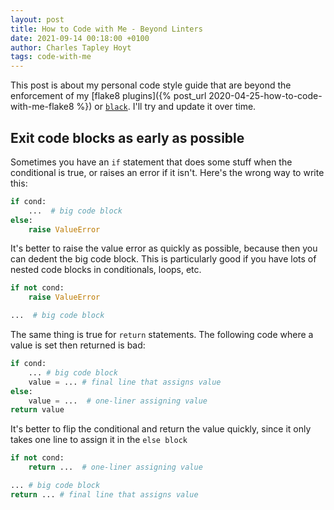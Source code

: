 ```yaml
---
layout: post
title: How to Code with Me - Beyond Linters
date: 2021-09-14 00:18:00 +0100
author: Charles Tapley Hoyt
tags: code-with-me
---
```


This post is about my personal code style guide that are beyond the enforcement
of my [flake8 plugins]({% post_url 2020-04-25-how-to-code-with-me-flake8 %}) or
[`black`](https://github.com/psf/black). I'll try and update it over time.

## Exit code blocks as early as possible

Sometimes you have an `if` statement that does some stuff when the conditional
is true, or raises an error if it isn't. Here's the wrong way to write this:

```python
if cond:
    ...  # big code block
else:
    raise ValueError
```

It's better to raise the value error as quickly as possible, because then you
can dedent the big code block. This is particularly good if you have lots of
nested code blocks in conditionals, loops, etc.

```python
if not cond:
    raise ValueError

...  # big code block
```

The same thing is true for `return` statements. The following code where a value
is set then returned is bad:

```python
if cond:
    ... # big code block
    value = ... # final line that assigns value
else:
    value = ...  # one-liner assigning value
return value
```

It's better to flip the conditional and return the value quickly, since it only
takes one line to assign it in the `else block`

```python
if not cond:
    return ...  # one-liner assigning value

... # big code block
return ... # final line that assigns value
```
